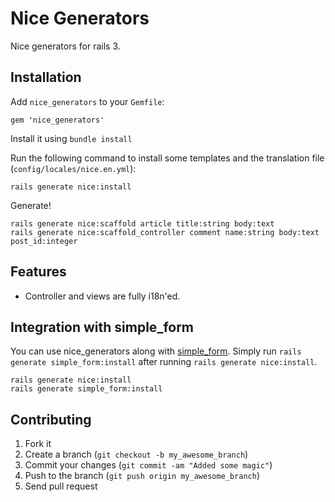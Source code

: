 # Nice Generators

Nice generators for rails 3.

## Installation

Add `nice_generators` to your `Gemfile`:

```
gem 'nice_generators'
```

Install it using `bundle install`

Run the following command to install some templates and the translation file (`config/locales/nice.en.yml`):

```
rails generate nice:install
```

Generate!

```
rails generate nice:scaffold article title:string body:text
rails generate nice:scaffold_controller comment name:string body:text post_id:integer
```

## Features

* Controller and views are fully i18n'ed.

## Integration with simple_form

You can use nice_generators along with [simple_form](https://github.com/plataformatec/simple_form). Simply run `rails generate simple_form:install` after running `rails generate nice:install`.

```
rails generate nice:install
rails generate simple_form:install
```

## Contributing

1. Fork it
2. Create a branch (`git checkout -b my_awesome_branch`)
3. Commit your changes (`git commit -am "Added some magic"`)
4. Push to the branch (`git push origin my_awesome_branch`)
5. Send pull request
